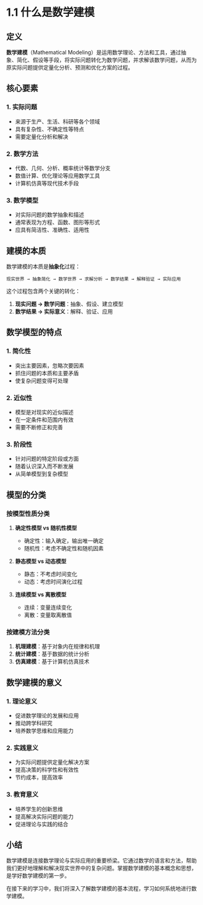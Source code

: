 # 1.1 什么是数学建模

## 定义

**数学建模**（Mathematical Modeling）是运用数学理论、方法和工具，通过抽象、简化、假设等手段，将实际问题转化为数学问题，并求解该数学问题，从而为原实际问题提供定量化分析、预测和优化方案的过程。

## 核心要素

### 1. 实际问题
- 来源于生产、生活、科研等各个领域
- 具有复杂性、不确定性等特点
- 需要定量化分析和解决

### 2. 数学方法
- 代数、几何、分析、概率统计等数学分支
- 数值计算、优化理论等应用数学工具
- 计算机仿真等现代技术手段

### 3. 数学模型
- 对实际问题的数学抽象和描述
- 通常表现为方程、函数、图形等形式
- 应具有简洁性、准确性、适用性

## 建模的本质

数学建模的本质是**抽象化**过程：

```
现实世界 → 抽象简化 → 数学世界 → 求解分析 → 数学结果 → 解释验证 → 实际应用
```

这个过程包含两个关键的转化：
1. **现实问题 → 数学问题**：抽象、假设、建立模型
2. **数学结果 → 实际意义**：解释、验证、应用

## 数学模型的特点

### 1. 简化性
- 突出主要因素，忽略次要因素
- 抓住问题的本质和主要矛盾
- 使复杂问题变得可处理

### 2. 近似性
- 模型是对现实的近似描述
- 在一定条件和范围内有效
- 需要不断修正和完善

### 3. 阶段性
- 针对问题的特定阶段或方面
- 随着认识深入而不断发展
- 从简单模型到复杂模型

## 模型的分类

### 按模型性质分类

1. **确定性模型 vs 随机性模型**
   - 确定性：输入确定，输出唯一确定
   - 随机性：考虑不确定性和随机因素

2. **静态模型 vs 动态模型**
   - 静态：不考虑时间变化
   - 动态：考虑时间演化过程

3. **连续模型 vs 离散模型**
   - 连续：变量连续变化
   - 离散：变量取离散值

### 按建模方法分类

1. **机理建模**：基于对象内在规律和机理
2. **统计建模**：基于数据的统计分析
3. **仿真建模**：基于计算机仿真技术

## 数学建模的意义

### 1. 理论意义
- 促进数学理论的发展和应用
- 推动跨学科研究
- 培养数学思维和应用能力

### 2. 实践意义
- 为实际问题提供定量化解决方案
- 提高决策的科学性和有效性
- 节约成本，提高效率

### 3. 教育意义
- 培养学生的创新思维
- 提高解决实际问题的能力
- 促进理论与实践的结合

## 小结

数学建模是连接数学理论与实际应用的重要桥梁。它通过数学的语言和方法，帮助我们更好地理解和解决现实世界中的复杂问题。掌握数学建模的基本概念和思想，是学好数学建模的第一步。

在接下来的学习中，我们将深入了解数学建模的基本流程，学习如何系统地进行数学建模。
